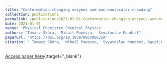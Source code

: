 ```yaml
---
title: "Conformation-changing enzymes and macromolecular crowding"
collection: publications
permalink: /publication/2021-01-01-Conformation-changing-enzymes-and-macromolecular-crowding
date: 2021-01-01
venue: 'Physical Chemistry Chemical Physics'
authors: "Tomasz Skóra,  Mihail Popescu,  Svyatoslav Kondrat"
paperurl: 'https://doi.org/10.1039/D0CP06631A'
citation: ' Tomasz Skóra,  Mihail Popescu,  Svyatoslav Kondrat, &quot;Conformation-changing enzymes and macromolecular crowding.&quot; Physical Chemistry Chemical Physics, 2021.'
---
```

[Access paper here](https://doi.org/10.1039/D0CP06631A){:target="_blank"}
